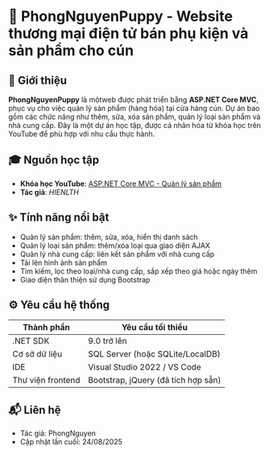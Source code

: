 # 🐾 PhongNguyenPuppy - Website thương mại điện tử bán phụ kiện và sản phẩm cho cún

## 📌 Giới thiệu
**PhongNguyenPuppy** là mộtweb được phát triển bằng **ASP.NET Core MVC**, phục vụ cho việc quản lý sản phẩm (hàng hóa) tại cửa hàng cún. Dự án bao gồm các chức năng như thêm, sửa, xóa sản phẩm, quản lý loại sản phẩm và nhà cung cấp. Đây là một dự án học tập, được cá nhân hóa từ khóa học trên YouTube để phù hợp với nhu cầu thực hành.

## 🎓 Nguồn học tập
- **Khóa học YouTube**: [ASP.NET Core MVC - Quản lý sản phẩm](https://www.youtube.com/watch?v=7hwegNKkq9k&list=PLE5Bje814fYbtRxvDgmWJ6fUpIZXtbNrb)
- **Tác giả**: *HIENLTH*

## ✨ Tính năng nổi bật
- Quản lý sản phẩm: thêm, sửa, xóa, hiển thị danh sách
- Quản lý loại sản phẩm: thêm/xóa loại qua giao diện AJAX
- Quản lý nhà cung cấp: liên kết sản phẩm với nhà cung cấp
- Tải lên hình ảnh sản phẩm
- Tìm kiếm, lọc theo loại/nhà cung cấp, sắp xếp theo giá hoặc ngày thêm
- Giao diện thân thiện sử dụng Bootstrap

## ⚙️ Yêu cầu hệ thống
| Thành phần         | Yêu cầu tối thiểu                     |
|--------------------|---------------------------------------|
| .NET SDK           | 9.0 trở lên                           |
| Cơ sở dữ liệu      | SQL Server (hoặc SQLite/LocalDB)     |
| IDE                | Visual Studio 2022 / VS Code          |
| Thư viện frontend  | Bootstrap, jQuery (đã tích hợp sẵn)  |

## 📬 Liên hệ
- Tác giả: PhongNguyen
- Cập nhật lần cuối: 24/08/2025
